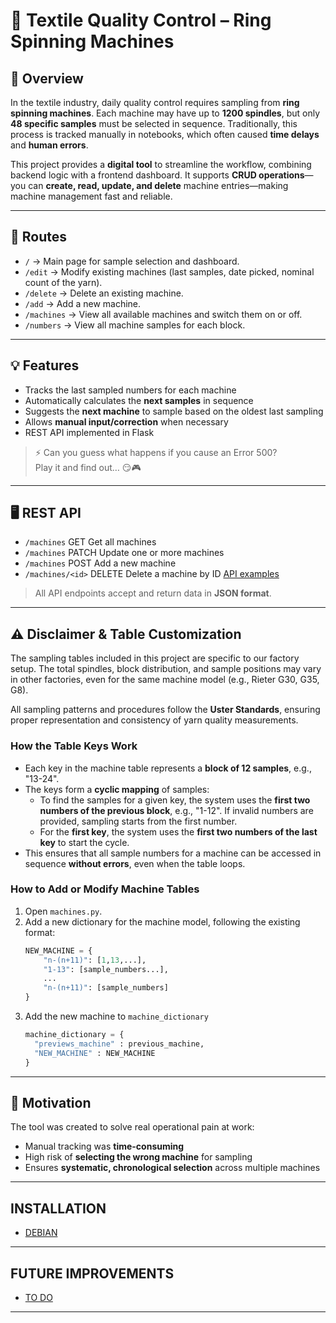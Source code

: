 # 🧵 Textile Quality Control – Ring Spinning Machines

## 📌 Overview
In the textile industry, daily quality control requires sampling from **ring spinning machines**. Each machine may have up to **1200 spindles**, but only **48 specific samples** must be selected in sequence. Traditionally, this process is tracked manually in notebooks, which often caused **time delays** and **human errors**.

This project provides a **digital tool** to streamline the workflow, combining backend logic with a frontend dashboard. It supports **CRUD operations**—you can **create, read, update, and delete** machine entries—making machine management fast and reliable.


---
## 🔗 Routes
- `/` → Main page for sample selection and dashboard.  
- `/edit` → Modify existing machines (last samples, date picked, nominal count of the yarn).  
- `/delete` → Delete an existing machine.  
- `/add` → Add a new machine.  
- `/machines` → View all available machines and switch them on or off.  
- `/numbers` → View all machine samples for each block.  

---

## 💡 Features
- Tracks the last sampled numbers for each machine  
- Automatically calculates the **next samples** in sequence  
- Suggests the **next machine** to sample based on the oldest last sampling  
- Allows **manual input/correction** when necessary
- REST API implemented in Flask
> ⚡ Can you guess what happens if you cause an Error 500?  
> Play it and find out… 😏🎮

---
## 🖥 REST API
- `/machines`       GET     Get all machines 
- `/machines`       PATCH   Update one or more machines 
- `/machines`       POST    Add a new machine 
- `/machines/<id>`  DELETE  Delete a machine by ID
  [API examples](docs/api.md)
> All API endpoints accept and return data in **JSON format**.

---

## ⚠️ Disclaimer & Table Customization

The sampling tables included in this project are specific to our factory setup. 
The total spindles, block distribution, and sample positions may vary in other factories, 
even for the same machine model (e.g., Rieter G30, G35, G8).

All sampling patterns and procedures follow the **Uster Standards**, ensuring proper 
representation and consistency of yarn quality measurements.

### How the Table Keys Work
- Each key in the machine table represents a **block of 12 samples**, e.g., "13-24".  
- The keys form a **cyclic mapping** of samples:  
  - To find the samples for a given key, the system uses the **first two numbers of the previous block**, e.g., "1-12". If invalid numbers are provided, sampling starts from the first number.  
  - For the **first key**, the system uses the **first two numbers of the last key** to start the cycle.  
- This ensures that all sample numbers for a machine can be accessed in sequence **without errors**, even when the table loops.


### How to Add or Modify Machine Tables
1. Open `machines.py`.
2. Add a new dictionary for the machine model, following the existing format:
   ```python
   NEW_MACHINE = {
       "n-(n+11)": [1,13,...],
       "1-13": [sample_numbers...],
       ...
       "n-(n+11)": [sample_numbers]
   }
3. Add the new machine to `machine_dictionary`
    ```python
    machine_dictionary = {
      "previews_machine" : previous_machine,
      "NEW_MACHINE" : NEW_MACHINE
    }

---

## 🎯 Motivation
The tool was created to solve real operational pain at work:  
- Manual tracking was **time-consuming**  
- High risk of **selecting the wrong machine** for sampling  
- Ensures **systematic, chronological selection** across multiple machines  

---

## INSTALLATION
- [DEBIAN](docs/linux.md)

---

## FUTURE IMPROVEMENTS
- [TO DO](docs/todo.md)

---





